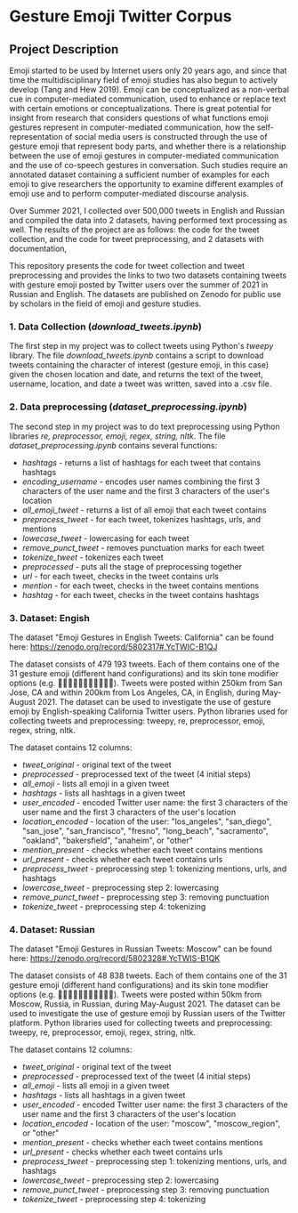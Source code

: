 # Gesture Emoji Twitter Corpus

## Project Description

Emoji started to be used by Internet users only 20 years ago, and since that time the multidisciplinary field of emoji studies has also begun to actively develop (Tang and Hew 2019). Emoji can be conceptualized as a non-verbal cue in computer-mediated communication, used to enhance or replace text with certain emotions or conceptualizations. There is great potential for insight from research that considers questions of what functions emoji gestures represent in computer-mediated communication, how the self-representation of social media users is constructed through the use of gesture emoji that represent body parts, and whether there is a relationship between the use of emoji gestures in computer-mediated communication and the use of co-speech gestures in conversation. Such studies require an annotated dataset containing a sufficient number of examples for each emoji to give researchers the opportunity to examine different examples of emoji use and to perform computer-mediated discourse analysis. 

Over Summer 2021, I collected over 500,000 tweets in English and Russian and compiled the data into 2 datasets, having performed text processing as well. The results of the project are as follows: the code for the tweet collection, and the code for tweet preprocessing, and 2 datasets with documentation, 

This repository presents the code for tweet collection and tweet preprocessing and provides the links to two two datasets containing tweets with gesture emoji posted by Twitter users over the summer of 2021 in Russian and English. The datasets are published on Zenodo for public use by scholars in the field of emoji and gesture studies. 

### 1. Data Collection (*download_tweets.ipynb*)

The first step in my project was to collect tweets using Python's *tweepy* library. The file *download_tweets.ipynb* contains a script to download tweets containing the character of interest (gesture emoji, in this case) given the chosen location and date, and returns the text of the tweet, username, location, and date a tweet was written, saved into a .csv file. 

### 2. Data preprocessing (*dataset_preprocessing.ipynb*)

The second step in my project was to do text preprocessing using Python libraries *re, preprocessor, emoji, regex, string, nltk*. The file *dataset_preprocessing.ipynb* contains several functions: 

-  *hashtags* - returns a list of hashtags for each tweet that contains hashtags
-  *encoding_username* - encodes user names combining the first 3 characters of the user name and the first 3 characters of the user's location
-  *all_emoji_tweet* - returns a list of all emoji that each tweet contains
-  *preprocess_tweet* - for each tweet, tokenizes hashtags, urls, and mentions
-  *lowecase_tweet* - lowercasing for each tweet
-  *remove_punct_tweet* - removes punctuation marks for each tweet
-  *tokenize_tweet* - tokenizes each tweet
-  *preprocessed* - puts all the stage of preprocessing together
-  *url* - for each tweet, checks in the tweet contains urls
-  *mention* -  for each tweet, checks in the tweet contains mentions
-  *hashtag* - for each tweet, checks in the tweet contains hashtags


### 3. Dataset: Engish

The dataset "Emoji Gestures in English Tweets: California" can be found here: https://zenodo.org/record/5802317#.YcTWIC-B1QJ

The dataset consists of 479 193 tweets. Each of them contains one of the 31 gesture emoji (different hand configurations) and its skin tone modifier options (e.g. 🙏🙏🏿🙏🏾🙏🏽🙏🏼🙏🏻). Tweets were posted within 250km from San Jose, CA and within 200km from Los Angeles, CA, in English, during May-August 2021. The dataset can be used to investigate the use of gesture emoji by English-speaking California Twitter users. Python libraries used for collecting tweets and preprocessing: tweepy, re, preprocessor, emoji, regex, string, nltk.

The dataset contains 12 columns:

-  *tweet_original* - original text of the tweet
-  *preprocessed* - preprocessed text of the tweet (4 initial steps)
-  *all_emoji* - lists all emoji in a given tweet
-  *hashtags* - lists all hashtags in a given tweet
-  *user_encoded* - encoded Twitter user name: the first 3 characters of the user name and the first 3 characters of the user's location
-  *location_encoded* - location of the user: "los_angeles", "san_diego", "san_jose", "san_francisco", "fresno", "long_beach", "sacramento", "oakland", "bakersfield", "anaheim", or "other"
-  *mention_present* - checks whether each tweet contains mentions
-  *url_present* - checks whether each tweet contains urls
-  *preprocess_tweet* - preprocessing step 1: tokenizing mentions, urls, and hashtags
-  *lowercase_tweet* - preprocessing step 2: lowercasing
-  *remove_punct_tweet* - preprocessing step 3: removing punctuation
-  *tokenize_tweet* - preprocessing step 4: tokenizing
    
### 4. Dataset: Russian

The dataset "Emoji Gestures in Russian Tweets: Moscow" can be found here: https://zenodo.org/record/5802328#.YcTWIS-B1QK

The dataset consists of 48 838 tweets. Each of them contains one of the 31 gesture emoji (different hand configurations) and its skin tone modifier options (e.g. 🙏🙏🏿🙏🏾🙏🏽🙏🏼🙏🏻). Tweets were posted within 50km from Moscow, Russia, in Russian, during May-August 2021. The dataset can be used to investigate the use of gesture emoji by Russian users of the Twitter platform. Python libraries used for collecting tweets and preprocessing: tweepy, re, preprocessor, emoji, regex, string, nltk. 

The dataset contains 12 columns:

-  *tweet_original* - original text of the tweet
-  *preprocessed* - preprocessed text of the tweet (4 initial steps)
-  *all_emoji* - lists all emoji in a given tweet
-  *hashtags* - lists all hashtags in a given tweet
-  *user_encoded* - encoded Twitter user name: the first 3 characters of the user name and the first 3 characters of the user's location
-  *location_encoded* - location of the user: "moscow", "moscow_region", or "other"
-  *mention_present* - checks whether each tweet contains mentions
-  *url_present* - checks whether each tweet contains urls
-  *preprocess_tweet* - preprocessing step 1: tokenizing mentions, urls, and hashtags
-  *lowercase_tweet* - preprocessing step 2: lowercasing
-  *remove_punct_tweet* - preprocessing step 3: removing punctuation
-  *tokenize_tweet* - preprocessing step 4: tokenizing
    
    
